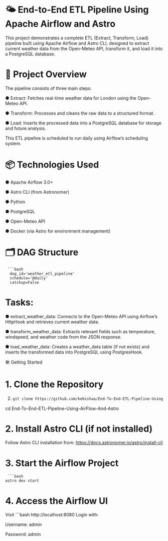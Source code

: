 # 🌤️ End-to-End ETL Pipeline Using Apache Airflow and Astro
This project demonstrates a complete ETL (Extract, Transform, Load) pipeline built using Apache Airflow and Astro CLI, designed to extract current weather data from the Open-Meteo API, transform it, and load it into a PostgreSQL database.

# 🚀 Project Overview
The pipeline consists of three main steps:

● Extract: Fetches real-time weather data for London using the Open-Meteo API.

● Transform: Processes and cleans the raw data to a structured format.

● Load: Inserts the processed data into a PostgreSQL database for storage and future analysis.


This ETL pipeline is scheduled to run daily using Airflow’s scheduling system.

# 📦 Technologies Used
● Apache Airflow 3.0+

● Astro CLI (from Astronomer)

● Python

● PostgreSQL

● Open-Meteo API

● Docker (via Astro for environment management)

# 🗂️ DAG Structure
     ```bash
      dag_id='weather_etl_pipeline'
      schedule='@daily'
      catchup=False

 # Tasks:

● extract_weather_data: Connects to the Open-Meteo API using Airflow’s HttpHook and retrieves current weather data.

● transform_weather_data: Extracts relevant fields such as temperature, windspeed, and weather code from the JSON response.

● load_weather_data: Creates a weather_data table (if not exists) and inserts the transformed data into PostgreSQL using PostgresHook.

🛠️ Getting Started
# 1. Clone the Repository
  2. ```bash
     git clone https://github.com/kebishaa/End-To-End-ETL-Pipeline-Using-AirFlow-And-Astro.git
  cd End-To-End-ETL-Pipeline-Using-AirFlow-And-Astro

# 2. Install Astro CLI (if not installed)
Follow Astro CLI installation from: https://docs.astronomer.io/astro/install-cli
# 3. Start the Airflow Project
     ```bash
    astro dev start
# 4. Access the Airflow UI
Visit ```bash http://localhost:8080
Login with:

Username: admin

Password: admin
